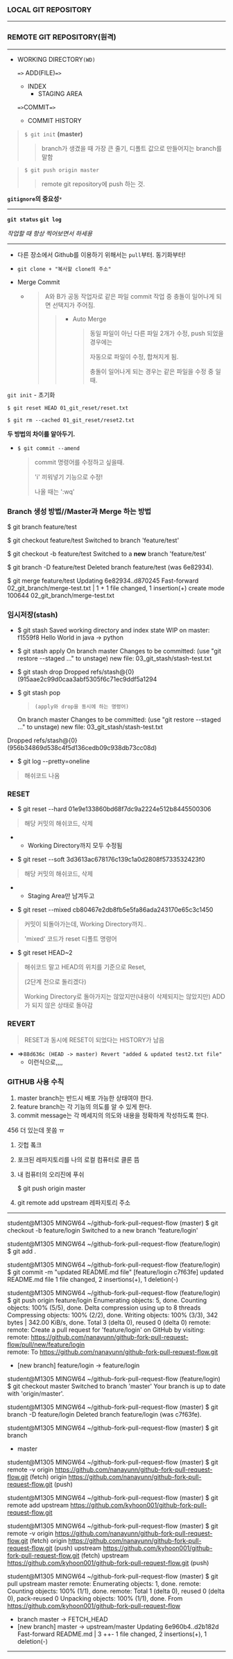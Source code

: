 ### LOCAL GIT REPOSITORY

***

### REMOTE GIT REPOSITORY(원격)

***



- WORKING DIRECTORY`(WD)`

  `=>` ADD(FILE)`=>`

  - INDEX
    - STAGING AREA

  `=>`COMMIT`=>`

  - COMMIT HISTORY



> `$ git init` **(master)**
>
> > branch가 생겼을 때 가장 큰 줄기, 디폴트 값으로 만들어지는 branch를 말함



> `$ git push origin master`
>
> > remote git repository에 push 하는 것.



**`gitignore`의 중요성**`*`

***

**`git status` `git log`** 

*작업할 때 항상 찍어보면서 하세용*

***



- 다른 장소에서 Github를 이용하기 위해서는 `pull`부터. 동기화부터!
- `git clone + "복사할 clone의 주소"`

- Merge Commit

  - > A와 B가 공동 작업자로 같은 파일 commit 작업 중 충돌이 일어나게 되면 선택지가 주어짐.
    >
    > > - Auto Merge
    > >
    > >   > 동일 파일이 아닌 다른 파일 2개가 수정, push 되었을 경우에는 
    > >   >
    > >   > 자동으로 파일이 수정, 합쳐지게 됨.
    > >   >
    > >   > 충돌이 일어나게 되는 경우는 같은 파일을 수정 중 일 때.



`git init` - 초기화



`$ git reset HEAD 01_git_reset/reset.txt`

`$ git rm --cached 01_git_reset/reset2.txt`

**두 방법의 차이를 알아두기.**



- `$ git commit --amend`

  > commit 명령어를 수정하고 싶을때.
  >
  > 'i' 끼워넣기 기능으로 수정!
  >
  > 나올 때는 ':wq' 



### Branch 생성 방법//Master과 Merge 하는 방법



$ git branch feature/test



$ git checkout feature/test
Switched to branch 'feature/test'



$ git checkout -b feature/test
Switched to a **new** branch 'feature/test'



$ git branch -D feature/test
Deleted branch feature/test (was 6e82934).



$ git merge feature/test
Updating 6e82934..d870245
Fast-forward
 02_git_branch/merge-test.txt | 1 +
 1 file changed, 1 insertion(+)
 create mode 100644 02_git_branch/merge-test.txt



### 임시저장(stash)

- $ git stash
  Saved working directory and index state WIP on master: f1559f8 Hello World in java -> python



- $ git stash apply
  On branch master
  Changes to be committed:
    (use "git restore --staged <file>..." to unstage)
          new file:   03_git_stash/stash-test.txt



- $ git stash drop
  Dropped refs/stash@{0} (915aae2c99d0caa3abf5305f6c71ec9ddf5a1294



- $ git stash pop
  
  > `(apply와 drop을 동시에 하는 명령어)`
  
  On branch master
  Changes to be committed:
    (use "git restore --staged <file>..." to unstage)
          new file:   03_git_stash/stash-test.txt

Dropped refs/stash@{0} (956b34869d538c4f5d136cedb09c938db73cc08d)



- $ git log --pretty=oneline

>  해쉬코드 나옴



### RESET

- $ git reset --hard 01e9e133860bd68f7dc9a2224e512b8445500306

> 해당 커밋의 해쉬코드, 삭제

- - Working Directory까지 모두 수정됨



- $ git reset --soft 3d3613ac678176c139c1a0d2808f5733532423f0

>  해당 커밋의 해쉬코드, 삭제

- - Staging Area만 남겨두고



- $ git reset --mixed cb80467e2db8fb5e5fa86ada243170e65c3c1450

> 커밋이 되돌아가는데, Working Directory까지.. 
>
> 'mixed' 코드가 reset 디폴트  명령어



- $ git reset HEAD~2

> 해쉬코드 말고 HEAD의 위치를 기준으로 Reset, 
>
> (2단계 전으로 돌리겠다)
>
> Working Directory로 돌아가지는 않았지만(내용이 삭제되지는 않았지만) ADD가 되지 않은 상태로 돌아감



### REVERT

> RESET과 동시에 RESET이 되었다는 HISTORY가 남음

- =>`88d636c (HEAD -> master) Revert "added & updated test2.txt file"`
  - 이런식으로,,,,



### GITHUB 사용 수칙

1. master branch는 반드시 배포 가능한 상태여야 한다.
2. feature branch는 각 기능의 의도를 알 수 있게 한다.
3. commit message는 각 메세지의 의도와 내용을 정확하게 작성하도록 한다. 

456 더 있는데 못씀 ㅠ



1. 깃헙 퐄크

2. 포크된 레파지토리를 나의 로컬 컴퓨터로 클론 뜸

3. 내 컴퓨터의 오리진에 푸쉬

   $ git push origin master

4. git remote add upstream 레파지토리 주소



***

student@M1305 MINGW64 ~/github-fork-pull-request-flow (master)
$ git checkout -b feature/login
Switched to a new branch 'feature/login'

student@M1305 MINGW64 ~/github-fork-pull-request-flow (feature/login)
$ git add .

student@M1305 MINGW64 ~/github-fork-pull-request-flow (feature/login)
$ git commit -m "updated README.md file"
[feature/login c7f63fe] updated README.md file 
 1 file changed, 2 insertions(+), 1 deletion(-)

student@M1305 MINGW64 ~/github-fork-pull-request-flow (feature/login)
$ git push origin feature/login
Enumerating objects: 5, done.
Counting objects: 100% (5/5), done.
Delta compression using up to 8 threads
Compressing objects: 100% (2/2), done.
Writing objects: 100% (3/3), 342 bytes | 342.00 KiB/s, done.
Total 3 (delta 0), reused 0 (delta 0)
remote: 
remote: Create a pull request for 'feature/login' on GitHub by visiting:
remote:      https://github.com/nanayunn/github-fork-pull-request-flow/pull/new/feature/login    
remote:
To https://github.com/nanayunn/github-fork-pull-request-flow.git
 * [new branch]      feature/login -> feature/login

student@M1305 MINGW64 ~/github-fork-pull-request-flow (feature/login)
$ git checkout master
Switched to branch 'master'
Your branch is up to date with 'origin/master'.

student@M1305 MINGW64 ~/github-fork-pull-request-flow (master)
$ git branch -D feature/login
Deleted branch feature/login (was c7f63fe).

student@M1305 MINGW64 ~/github-fork-pull-request-flow (master)
$ git branch
* master

student@M1305 MINGW64 ~/github-fork-pull-request-flow (master)
$ git remote -v
origin  https://github.com/nanayunn/github-fork-pull-request-flow.git (fetch)
origin  https://github.com/nanayunn/github-fork-pull-request-flow.git (push)

student@M1305 MINGW64 ~/github-fork-pull-request-flow (master)
$ git remote add upstream https://github.com/kyhoon001/github-fork-pull-request-flow.git

student@M1305 MINGW64 ~/github-fork-pull-request-flow (master)
$ git remote -v
origin  https://github.com/nanayunn/github-fork-pull-request-flow.git (fetch)
origin  https://github.com/nanayunn/github-fork-pull-request-flow.git (push)
upstream        https://github.com/kyhoon001/github-fork-pull-request-flow.git (fetch)
upstream        https://github.com/kyhoon001/github-fork-pull-request-flow.git (push)

student@M1305 MINGW64 ~/github-fork-pull-request-flow (master)
$ git pull upstream master
remote: Enumerating objects: 1, done.
remote: Counting objects: 100% (1/1), done.
remote: Total 1 (delta 0), reused 0 (delta 0), pack-reused 0
Unpacking objects: 100% (1/1), done.
From https://github.com/kyhoon001/github-fork-pull-request-flow
 * branch            master     -> FETCH_HEAD
 * [new branch]      master     -> upstream/master
Updating 6e960b4..d2b182d
Fast-forward
 README.md | 3 ++-
 1 file changed, 2 insertions(+), 1 deletion(-)

***

